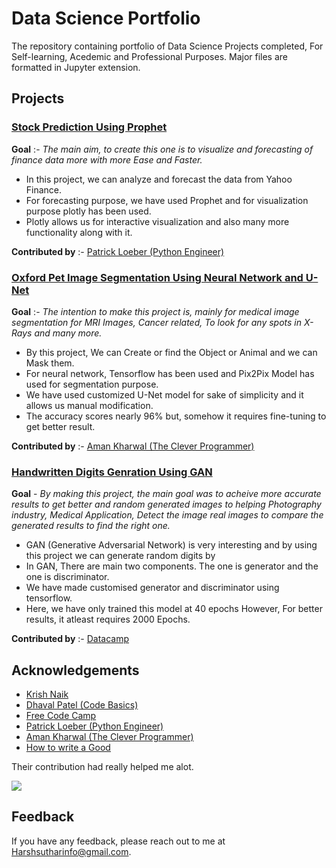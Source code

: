 
# Data Science Portfolio

The repository containing portfolio of Data Science Projects completed, For Self-learning, Acedemic and Professional Purposes. Major files are formatted in Jupyter extension.



## Projects

### [Stock Prediction Using Prophet](https://github.com/HarshMistry1/Data_science_projects/tree/master/Stock%20prediction%20using%20streamlit)
**Goal** :- *The main aim, to create this one is to visualize and forecasting of finance data more with more Ease and Faster.*
- In this project, we can analyze and forecast the data from Yahoo Finance.
- For forecasting purpose, we have used Prophet and for visualization purpose plotly has been used.
- Plotly allows us for interactive visualization and also many more functionality along with it.

**Contributed by** :- [Patrick Loeber (Python Engineer)](https://www.python-engineer.com/)

### [Oxford Pet Image Segmentation Using Neural Network and U-Net](https://github.com/HarshMistry1/Data_science_projects/tree/master/Image%20Segmentation%20Using%20U-Net)
**Goal** :- *The intention to make this project is, mainly for medical image segmentation for MRI Images, Cancer related, To look for any spots in X-Rays and many more.*
- By this project, We can Create or find the Object or Animal and we can Mask them.
- For neural network, Tensorflow has been used and Pix2Pix Model has used for segmentation purpose.
- We have used customized U-Net model for sake of simplicity and it allows us manual modification.
- The accuracy scores nearly 96% but, somehow it requires fine-tuning to get better result.

**Contributed by** :- [Aman Kharwal (The Clever Programmer)](https://thecleverprogrammer.com/)

### [Handwritten Digits Genration Using GAN](https://github.com/HarshMistry1/Data_science_projects/tree/master/Handwritten%20Digits%20Generation%20Using%20G.A.N)
**Goal** - *By making this project, the main goal was to acheive more accurate results to get better and random generated images to helping Photography industry, Medical Application, Detect the image real images to compare the generated results to find the right one.*
- GAN (Generative Adversarial Network) is very interesting and by using this project we can generate random digits by
- In GAN, There are main two components. The one is generator and the one is discriminator.
- We have made customised generator and discriminator using tensorflow.
- Here, we have only trained this model at 40 epochs However, For better results, it atleast requires 2000 Epochs.

**Contributed by** :- [Datacamp](https://www.datacamp.com/)
## Acknowledgements

 - [Krish Naik](https://www.youtube.com/@krishnaik06)
 - [Dhaval Patel (Code Basics)](https://www.youtube.com/channel/UCh9nVJoWXmFb7sLApWGcLPQ)
 - [Free Code Camp](https://www.youtube.com/c/freecodecamp/videos)
 - [Patrick Loeber (Python Engineer)](https://www.python-engineer.com/)
 - [Aman Kharwal (The Clever Programmer)](https://thecleverprogrammer.com/)
 - [How to write a Good ](https://bulldogjob.com/news/449-how-to-write-a-good-readme-for-your-github-project)

Their contribution had really helped me alot.

![](hhttps://github.com/HarshMistry1/Data_science_projects/blob/master/stock_pred_and_forecasting.gif)


## Feedback

If you have any feedback, please reach out to me at Harshsutharinfo@gmail.com.

